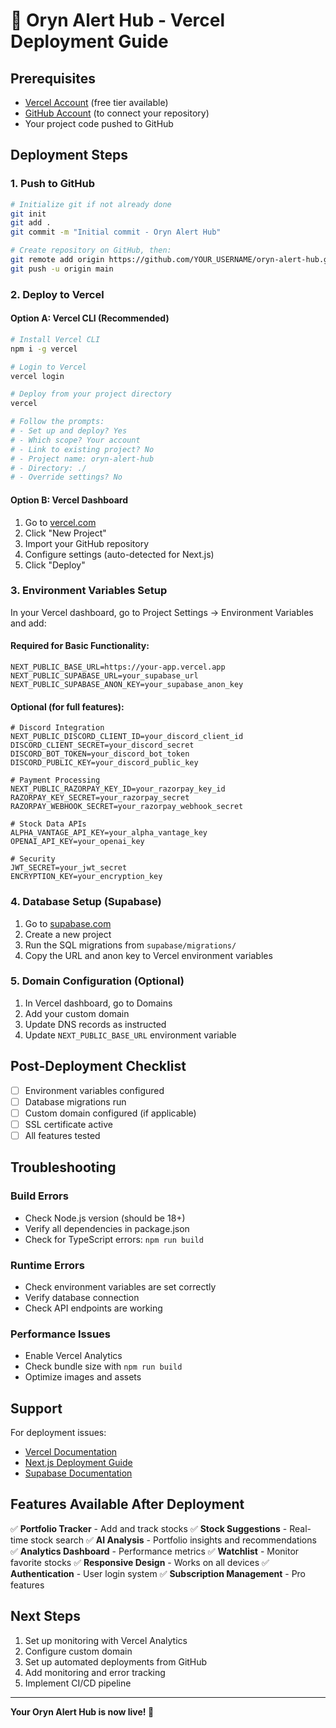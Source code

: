 # 🚀 Oryn Alert Hub - Vercel Deployment Guide

## Prerequisites
- [Vercel Account](https://vercel.com) (free tier available)
- [GitHub Account](https://github.com) (to connect your repository)
- Your project code pushed to GitHub

## Deployment Steps

### 1. Push to GitHub
```bash
# Initialize git if not already done
git init
git add .
git commit -m "Initial commit - Oryn Alert Hub"

# Create repository on GitHub, then:
git remote add origin https://github.com/YOUR_USERNAME/oryn-alert-hub.git
git push -u origin main
```

### 2. Deploy to Vercel

#### Option A: Vercel CLI (Recommended)
```bash
# Install Vercel CLI
npm i -g vercel

# Login to Vercel
vercel login

# Deploy from your project directory
vercel

# Follow the prompts:
# - Set up and deploy? Yes
# - Which scope? Your account
# - Link to existing project? No
# - Project name: oryn-alert-hub
# - Directory: ./
# - Override settings? No
```

#### Option B: Vercel Dashboard
1. Go to [vercel.com](https://vercel.com)
2. Click "New Project"
3. Import your GitHub repository
4. Configure settings (auto-detected for Next.js)
5. Click "Deploy"

### 3. Environment Variables Setup

In your Vercel dashboard, go to Project Settings → Environment Variables and add:

#### Required for Basic Functionality:
```
NEXT_PUBLIC_BASE_URL=https://your-app.vercel.app
NEXT_PUBLIC_SUPABASE_URL=your_supabase_url
NEXT_PUBLIC_SUPABASE_ANON_KEY=your_supabase_anon_key
```

#### Optional (for full features):
```
# Discord Integration
NEXT_PUBLIC_DISCORD_CLIENT_ID=your_discord_client_id
DISCORD_CLIENT_SECRET=your_discord_secret
DISCORD_BOT_TOKEN=your_discord_bot_token
DISCORD_PUBLIC_KEY=your_discord_public_key

# Payment Processing
NEXT_PUBLIC_RAZORPAY_KEY_ID=your_razorpay_key_id
RAZORPAY_KEY_SECRET=your_razorpay_secret
RAZORPAY_WEBHOOK_SECRET=your_razorpay_webhook_secret

# Stock Data APIs
ALPHA_VANTAGE_API_KEY=your_alpha_vantage_key
OPENAI_API_KEY=your_openai_key

# Security
JWT_SECRET=your_jwt_secret
ENCRYPTION_KEY=your_encryption_key
```

### 4. Database Setup (Supabase)

1. Go to [supabase.com](https://supabase.com)
2. Create a new project
3. Run the SQL migrations from `supabase/migrations/`
4. Copy the URL and anon key to Vercel environment variables

### 5. Domain Configuration (Optional)

1. In Vercel dashboard, go to Domains
2. Add your custom domain
3. Update DNS records as instructed
4. Update `NEXT_PUBLIC_BASE_URL` environment variable

## Post-Deployment Checklist

- [ ] Environment variables configured
- [ ] Database migrations run
- [ ] Custom domain configured (if applicable)
- [ ] SSL certificate active
- [ ] All features tested

## Troubleshooting

### Build Errors
- Check Node.js version (should be 18+)
- Verify all dependencies in package.json
- Check for TypeScript errors: `npm run build`

### Runtime Errors
- Check environment variables are set correctly
- Verify database connection
- Check API endpoints are working

### Performance Issues
- Enable Vercel Analytics
- Check bundle size with `npm run build`
- Optimize images and assets

## Support

For deployment issues:
- [Vercel Documentation](https://vercel.com/docs)
- [Next.js Deployment Guide](https://nextjs.org/docs/deployment)
- [Supabase Documentation](https://supabase.com/docs)

## Features Available After Deployment

✅ **Portfolio Tracker** - Add and track stocks
✅ **Stock Suggestions** - Real-time stock search
✅ **AI Analysis** - Portfolio insights and recommendations
✅ **Analytics Dashboard** - Performance metrics
✅ **Watchlist** - Monitor favorite stocks
✅ **Responsive Design** - Works on all devices
✅ **Authentication** - User login system
✅ **Subscription Management** - Pro features

## Next Steps

1. Set up monitoring with Vercel Analytics
2. Configure custom domain
3. Set up automated deployments from GitHub
4. Add monitoring and error tracking
5. Implement CI/CD pipeline

---

**Your Oryn Alert Hub is now live! 🎉**